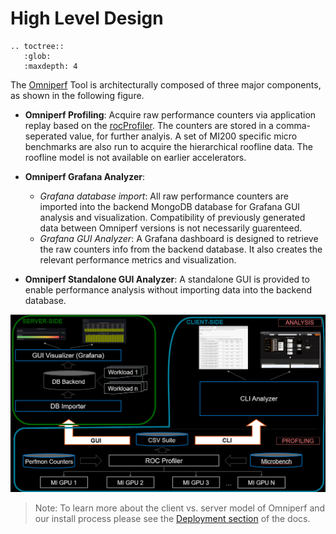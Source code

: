 # High Level Design

```eval_rst
.. toctree::
   :glob:
   :maxdepth: 4
```

The [Omniperf](https://github.com/ROCm/omniperf) Tool is architecturally composed of three major components, as shown in the following figure.

- **Omniperf Profiling**: Acquire raw performance counters via application replay based on the [rocProfiler](https://rocm.docs.amd.com/projects/rocprofiler/en/latest/rocprof.html).  The counters are stored in a comma-seperated value, for further analyis. A set of MI200 specific micro benchmarks are also run to acquire the hierarchical roofline data. The roofline model is not available on earlier accelerators.

- **Omniperf Grafana Analyzer**:
  - *Grafana database import*: All raw performance counters are imported into the backend MongoDB database for Grafana GUI analysis and visualization. Compatibility of previously generated data between Omniperf versions is not necessarily guarenteed.
  - *Grafana GUI Analyzer*: A Grafana dashboard is designed to retrieve the raw counters info from the backend database. It also creates the relevant performance metrics and visualization.
- **Omniperf Standalone GUI Analyzer**: A standalone GUI is provided to enable performance analysis without importing data into the backend database.

![Omniperf Architectual Diagram](images/omniperf_server_vs_client_install.png)

> Note: To learn more about the client vs. server model of Omniperf and our install process please see the [Deployment section](./installation.md) of the docs.
